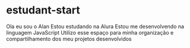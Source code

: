 # estudant-start
Ola eu sou o Alan 
Estou estudando na Alura
Estou me desenvolvendo na linguagem JavaScript
Utilizo esse espaço para minha organização e compartilhamento dos meu projetos desenvolvidos

